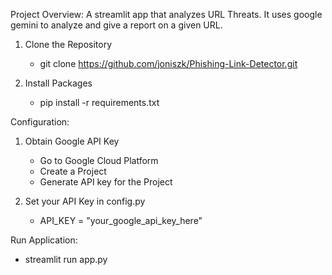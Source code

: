 Project Overview:
A streamlit app that analyzes URL Threats. It uses google gemini to analyze and give a report on a given URL.

1. Clone the Repository
   - git clone https://github.com/joniszk/Phishing-Link-Detector.git

2. Install Packages
   - pip install -r requirements.txt
  
Configuration:

1. Obtain Google API Key
   - Go to Google Cloud Platform
   - Create a Project
   - Generate API key for the Project
  
2. Set your API Key in config.py
   - API_KEY = "your_google_api_key_here"
  
Run Application:
  - streamlit run app.py

